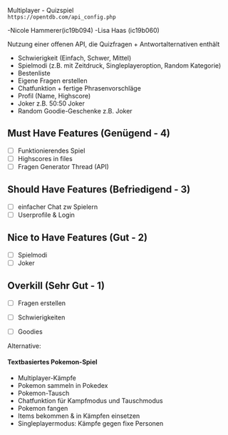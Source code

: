 

 Multiplayer - Quizspiel   
`https://opentdb.com/api_config.php`

-Nicole Hammerer(ic19b094)
-Lisa Haas (ic19b060)

Nutzung einer offenen API, die Quizfragen + Antwortalternativen enthält

- Schwierigkeit (Einfach, Schwer, Mittel)
- Spielmodi (z.B. mit Zeitdruck, Singleplayeroption, Random Kategorie)
- Bestenliste
- Eigene Fragen erstellen
- Chatfunktion + fertige Phrasenvorschläge
- Profil (Name, Highscore)
- Joker z.B. 50:50 Joker
- Random Goodie-Geschenke z.B. Joker



## Must Have Features (Genügend - 4)

- [ ] Funktionierendes Spiel
- [ ] Highscores in files
- [ ] Fragen Generator Thread (API)

## Should Have Features (Befriedigend - 3)

- [ ] einfacher Chat zw Spielern
- [ ] Userprofile & Login

## Nice to Have Features (Gut - 2)

- [ ] Spielmodi
- [ ] Joker

## Overkill (Sehr Gut - 1)

- [ ] Fragen erstellen
- [ ] Schwierigkeiten
- [ ] Goodies





Alternative:
#### Textbasiertes Pokemon-Spiel

- Multiplayer-Kämpfe
- Pokemon sammeln in Pokedex
- Pokemon-Tausch
- Chatfunktion für Kampfmodus und Tauschmodus
- Pokemon fangen
- Items bekommen & in Kämpfen einsetzen
- Singleplayermodus: Kämpfe gegen fixe Personen